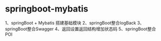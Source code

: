 # springboot-mybatis

1、springBoot + Mybatis 搭建基础模块
2、springBoot整合logBack
3、springBoot整合Swagger
4、返回设置返回结构增加状态码
5、springBoot整合POI
